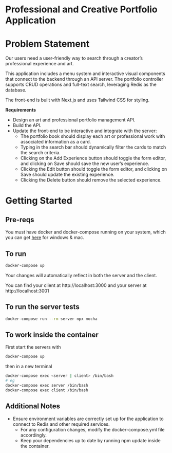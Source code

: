 # Professional and Creative Portfolio Application

# Problem Statement
Our users need a user-friendly way to search through a creator’s professional experience and art.

This application includes a menu system and interactive visual components that connect to the backend through an API server. The portfolio controller supports CRUD operations and full-text search, leveraging Redis as the database.

The front-end is built with Next.js and uses Tailwind CSS for styling.

**Requirements**
- Design an art and professional portfolio management API.
- Build the API.
- Update the front-end to be interactive and integrate with the server:
  - The portfolio book should display each art or professional work with associated information as a card.
  - Typing in the search bar should dynamically filter the cards to match the search criteria.
  - Clicking on the Add Experience button should toggle the form editor, and clicking on Save should save the new user’s experience.
  - Clicking the Edit button should toggle the form editor, and clicking on Save should update the existing experience.
  - Clicking the Delete button should remove the selected experience.



# Getting Started
## Pre-reqs
You must have docker and docker-compose running on your system, which you can get [here](https://www.docker.com/products/docker-desktop) for windows & mac.

## To run
```sh
docker-compose up
```

Your changes will automatically reflect in both the server and the client.

You can find your client at
http://localhost:3000
and your server at
http://localhost:3001

## To run the server tests
```sh
docker-compose run --rm server npx mocha
```

## To work inside the container
First start the servers with
```sh
docker-compose up
```

then in a new terminal

```sh
docker-compose exec <server | client> /bin/bash
# eg
docker-compose exec server /bin/bash
docker-compose exec client /bin/bash
```

## Additional Notes
  - Ensure environment variables are correctly set up for the application to connect to Redis and other required services.
	- For any configuration changes, modify the docker-compose.yml file accordingly.
	- Keep your dependencies up to date by running npm update inside the container.
